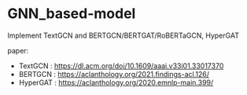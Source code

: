 # GNN_based-model
Implement TextGCN and BERTGCN/BERTGAT/RoBERTaGCN, HyperGAT

paper: 
* TextGCN : https://dl.acm.org/doi/10.1609/aaai.v33i01.33017370
* BERTGCN : https://aclanthology.org/2021.findings-acl.126/
* HyperGAT : https://aclanthology.org/2020.emnlp-main.399/
